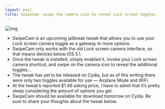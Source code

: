 ```yaml
---
layout: post
title: SwipeCam- swipe the camera icon to reveal Lock screen toggles
---
```

![img](http://media.idownloadblog.com/wp-content/uploads/2012/04/SwipeCam-Screenshot.jpg)
* SwipeCam is an upcoming jailbreak tweak that allows you to use your Lock screen camera toggle as a gateway to more options.
* SwipeCam only works with the old Lock screen camera interface, so that means devices below iOS 5.1.
* Once the tweak is installed, simply enabled it, invoke your Lock screen camera shortcut, and swipe on the camera icon to reveal the additional toggles…
* The tweak has yet to be released on Cydia, but as of this writing there were only two toggles available for use — Airplane Mode and WiFi.
* At the tweak’s reported $1.49 asking price, I have to admit that it’s pretty steep considering the amount of options you get.
* SwipeCam should be available for download tomorrow on Cydia. Be sure to share your thoughts about the tweak below.

